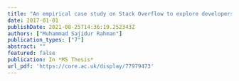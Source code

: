 ```yaml
---
title: "An empirical case study on Stack Overflow to explore developers’ security challenges"
date: 2017-01-01
publishDate: 2021-08-25T14:36:19.252343Z
authors: ["Muhammad Sajidur Rahman"]
publication_types: ["7"]
abstract: ""
featured: false
publication: In *MS Thesis*
url_pdf: 'https://core.ac.uk/display/77979473'
---
```


